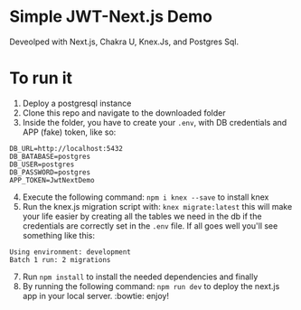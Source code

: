 # Simple JWT-Next.js Demo
Deveolped with Next.js, Chakra U, Knex.Js, and Postgres Sql.

# To run it
1. Deploy a postgresql instance
2. Clone this repo and navigate to the downloaded folder
3. Inside the folder, you have to create your ```.env```, with DB credentials and APP (fake) token, like so:
```
DB_URL=http://localhost:5432
DB_BATABASE=postgres
DB_USER=postgres
DB_PASSWORD=postgres
APP_TOKEN=JwtNextDemo
```
4. Execute the following command: ```npm i knex --save``` to install knex
5. Run the knex.js migration script with: ```knex migrate:latest``` this will make your life easier by creating all the tables we need in the db if the credentials are correctly set in the ```.env``` file. If all goes well you'll see something like this:
```
Using environment: development
Batch 1 run: 2 migrations
```
7. Run ```npm install``` to install the needed dependencies and finally 
6. By running the following command: ```npm run dev``` to deploy the next.js app in your local server. :bowtie: enjoy!
